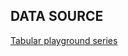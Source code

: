 <h2> DATA SOURCE </h2>

[Tabular playground series](https://www.kaggle.com/c/tabular-playground-series-apr-2021/data)
